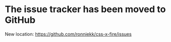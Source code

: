 # The issue tracker has been moved to GitHub #

New location: https://github.com/ronniekk/css-x-fire/issues